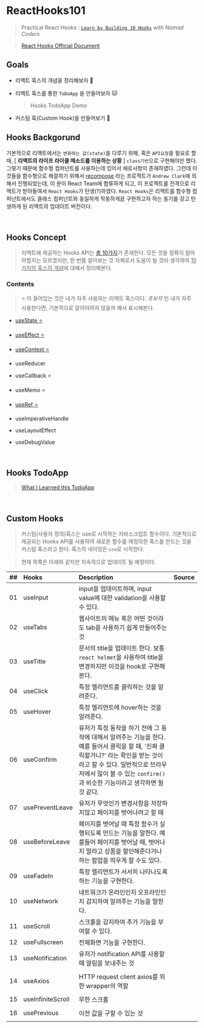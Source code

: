 # ReactHooks101

> Practical React Hooks : [`Learn by Building 10 Hooks`](https://nomadcoders.co/react-hooks-introduction) with _Nomad Coders_

> [React Hooks Official Document](https://ko.reactjs.org/docs/hooks-intro.html)

## Goals

- 리액트 훅스의 개념을 정리해보자 🐶

- 리액트 훅스를 통한 `ToDoApp` 을 만들어보자 🐱

  > Hooks TodoApp Demo

- 커스텀 훅(Custom Hook)을 만들어보기 🐰

## Hooks Backgorund

기본적으로 리액트에서는 `변화하는 값(state)`을 다루기 위해, 혹은 `API요청`을 필요로 할 때, [ **리액트의 라이프 라이클 메소드를 이용하는 상황** ] `class기반`으로 구현해야만 했다. 그렇기 때문에 함수형 컴퍼넌트를 사용하는데 있어서 애로사항이 존재하였다. 그런데 이것들을 함수형으로 해결하기 위해서 [recompose](https://github.com/acdlite/recompose) 라는 프로젝트가 `Andrew Clark`에 의해서 진행되었는데, 이 분이 React Team에 합류하게 되고, 이 프로젝트를 전격으로 리액트가 받아들여서 `React Hooks`가 탄생(?)하였다. `React Hooks`은 리액트를 함수형 컴퍼넌트에서도 클래스 컴퍼넌트와 동일하게 작동하게끔 구현하고자 하는 동기를 갖고 탄생하게 된 리액트의 업데이트 버전이다.

</br>

## Hooks Concept

> 리액트에 제공하는 Hooks API는 [총 10가지](https://ko.reactjs.org/docs/hooks-reference.html)가 존재한다. 모든 것을 정확히 알아야할지는 모르겠지만, 한 번쯤 알아보는 것 자체로서 도움이 될 것라 생각하여 <u>10가지의 훅스의 개념</u>에 대해서 정리해본다.

### Contents

> ⭐️ 이 들어있는 것은 내가 자주 사용하는 리액트 훅스이다. <i>초보자</i> 인 내가 자주 사용한다면, 기본적으로 알아야하지 않을까 해서 표시해본다.

- [useState ⭐️](./docs/hooks_api.md#usestate)

- [useEffect ⭐️](./docs/hooks_api.md#useeffect)

- [useContext ⭐️](./docs/hooks_api.md/#usecontext)

- useReducer

- useCallback ⭐️

- useMemo ⭐️

- [useRef ⭐️](./docs/hooks_api.md#useref)

- useImperativeHandle

- useLayoutEffect

- useDebugValue

</br>

## Hooks TodoApp

> [What I Learned this TodoApp](./docs/hooks_todoapp)

</br>

## Custom Hooks

> 커스텀(사용자 정의)훅스는 use로 시작하는 자바스크립트 함수이다. 기본적으로 제공되는 Hooks API를 사용하여 새로운 함수를 재정의한 훅스를 만드는 것을 커스텀 훅스라고 한다. 훅스의 네이밍은 `use`로 시작한다.

> 현재 목록은 아래와 같지만 지속적으로 업데이트 될 예정이다.

| ##  | Hooks             | Description                                                                                                                                                                                                                                         | Source |
| :-: | :---------------- | :-------------------------------------------------------------------------------------------------------------------------------------------------------------------------------------------------------------------------------------------------- | :----: |
| 01  | useInput          | input을 업데이트하며, input value에 대한 validation을 사용할 수 있다.                                                                                                                                                                               |        |
| 02  | useTabs           | 웹사이트의 메뉴 혹은 어떤 것이라도 tab을 사용하기 쉽게 만들어주는 것                                                                                                                                                                                |        |
| 03  | useTitle          | 문서의 title을 업데이트 한다. 보통 `react helmet`을 사용하여 title을 변경하지만 이것을 hook로 구현해본다.                                                                                                                                           |        |
| 04  | useClick          | 특정 엘리먼트를 클릭하는 것을 알려준다.                                                                                                                                                                                                             |        |
| 05  | useHover          | 특정 엘리먼트에 hover하는 것을 알려준다.                                                                                                                                                                                                            |        |
| 06  | useConfirm        | 유저가 특정 동작을 하기 전에 그 동작에 대해서 알려주는 기능을 한다. 예를 들어서 클릭을 할 때, '진짜 클릭할거니?' 라는 확인을 받는 것이라고 할 수 있다. 일반적으로 브라우저에서 많이 볼 수 있는 `confirm()`과 비슷한 기능이라고 생각하면 될 것 같다. |        |
| 07  | usePreventLeave   | 유저가 무엇인가 변경사항을 저장하지않고 페이지를 벗어나려고 할 때                                                                                                                                                                                   |        |
| 08  | useBeforeLeave    | 페이지를 벗어날 때 특정 함수가 실행되도록 만드는 기능을 말한다. 예를들어 페이지를 벗어날 때, 벗어나지 말라고 상품을 할인해준다거나 하는 팝업을 띄우게 할 수도 있다.                                                                                 |        |
| 09  | useFadeIn         | 특정 엘리먼트가 서서히 나타나도록 하는 기능을 구현한다.                                                                                                                                                                                             |        |
| 10  | useNetwork        | 네트워크가 온라인인지 오프라인인지 감지하여 알려주는 기능을 말한다.                                                                                                                                                                                 |        |
| 11  | useScroll         | 스크롤을 감지하여 추가 기능을 부여할 수 있다.                                                                                                                                                                                                       |        |
| 12  | useFullscreen     | 전체화면 기능을 구현한다.                                                                                                                                                                                                                           |        |
| 13  | useNotification   | 유저가 notification API를 사용할 때 알림을 보내주는 것                                                                                                                                                                                              |
|     |
| 14  | useAxios          | HTTP request client axios를 위한 wrapper의 역할                                                                                                                                                                                                     |
|     |
| 15  | useInfiniteScroll | 무한 스크롤                                                                                                                                                                                                                                         |
|     |
| 16  | usePrevious       | 이전 값을 구할 수 있는 것                                                                                                                                                                                                                           |
|     |
